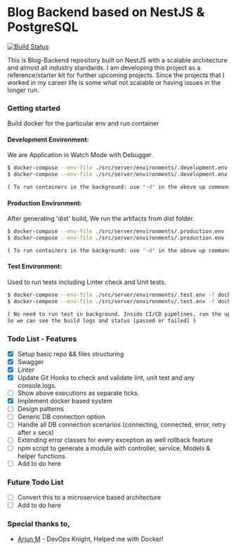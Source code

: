 # Blog Backend based on NestJS & PostgreSQL
[![Build Status](https://api.travis-ci.com/md-shah/blog-nestjs.svg?branch=master&status=passed)](https://travis-ci.org/md-shah/blog-nestjs)

This is Blog-Backend repository built on NestJS with a scalable architecture and almost all industry standards. I am developing this project as a reference/starter kit for further upcoming projects. Since the projects that I worked in my career life is some what not scalable or having issues in the longer run.

### Getting started

Build docker for the particular env and run container

#### Development Environment:
We are Application in Watch Mode with Debugger.

```sh
$ docker-compose --env-file ./src/server/environments/.development.env -f docker-compose.yml build app-dev
$ docker-compose --env-file ./src/server/environments/.development.env -f docker-compose.yml up app-dev

( To run containers in the background: use "-d" in the above up command )
```

#### Production Environment:
After generating 'dist' build, We run the artifacts from dist folder.

```sh
$ docker-compose --env-file ./src/server/environments/.production.env -f docker-compose.yml build app-prod
$ docker-compose --env-file ./src/server/environments/.production.env -f docker-compose.yml up app-prod

( To run containers in the background: use "-d" in the above up command )
```

#### Test Environment:
Used to run tests including Linter check and Unit tests.

```sh
$ docker-compose --env-file ./src/server/environments/.test.env -f docker-compose.yml build app-test
$ docker-compose --env-file ./src/server/environments/.test.env -f docker-compose.yml up app-test

( No need to run test in background. Inside CI/CD pipelines, run the up command, 
So we can see the build logs and status [passed or failed] )
```


### Todo List - Features

- [x] Setup basic repo && files structuring
- [x] Swagger
- [x] Linter
- [x] Update Git Hooks to check and validate lint, unit test and any console.logs.
- [ ] Show above executions as separate ticks.
- [x] Implement docker based system 
- [ ] Design patterns
- [ ] Generic DB connection option
- [ ] Handle all DB connection scenarios (connecting, connected, error, retry after x secs)
- [ ] Extending error classes for every exception as well rollback feature
- [ ] npm script to generate a module with controller, service, Models & helper functions
- [ ] Add to do here

### Future Todo List

- [ ] Convert this to a microservice based architecture 
- [ ] Add to do here

### Special thanks to,

* [Arjun M] - DevOps Knight, Helped me with Docker!

   [Arjun M]: <https://www.linkedin.com/in/arjun-m-704a04104/>
